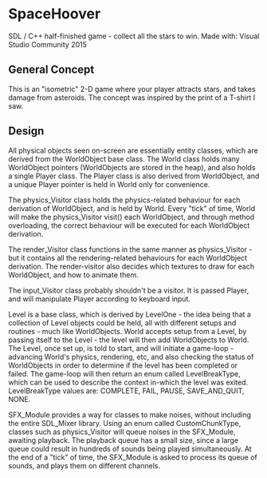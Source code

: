 # SpaceHoover
SDL / C++ half-finished game - collect all the stars to win.
Made with: Visual Studio Community 2015

## General Concept

This is an "isometric" 2-D game where your player attracts stars, and takes damage from asteroids.
The concept was inspired by the print of a T-shirt I saw.

## Design

All physical objects seen on-screen are essentially entity classes, which are derived from the WorldObject base class.
The World class holds many WorldObject pointers (WorldObjects are stored in the heap), and also holds a single Player class.
The Player class is also derived from WorldObject, and a unique Player pointer is held in World only for convenience.

The physics_Visitor class holds the physics-related behaviour for each derivation of WorldObject, and is held by World.
Every "tick" of time, World will make the physics_Visitor visit() each WorldObject, and through method overloading, the correct
behaviour will be executed for each WorldObject derivation.

The render_Visitor class functions in the same manner as physics_Visitor - but it contains all the rendering-related behaviours
for each WorldObject derivation. The render-visitor also decides which textures to draw for each WorldObject, and how to animate them.

The input_Visitor class probably shouldn't be a visitor. It is passed Player, and will manipulate Player according to keyboard input.

Level is a base class, which is derived by LevelOne - the idea being that a collection of Level objects could be held, all with different
setups and routines - much like WorldObjects.
World accepts setup from a Level, by passing itself to the Level - the level will then add WorldObjects to World.
The Level, once set up, is told to start, and will initiate a game-loop - advancing World's physics, rendering, etc, and also
checking the status of WorldObjects in order to determine if the level has been completed or failed. 
The game-loop will then return an enum called LevelBreakType, which can be used to describe
the context in-which the level was exited. LevelBreakType values are: COMPLETE, FAIL, PAUSE, SAVE_AND_QUIT, NONE.

SFX_Module provides a way for classes to make noises, without including the entire SDL_Mixer library.
Using an enum called CustomChunkType, classes such as physics_Visitor will queue noises in the SFX_Module, awaiting playback.
The playback queue has a small size, since a large queue could result in hundreds of sounds being played simultaneously.
At the end of a "tick" of time, the SFX_Module is asked to process its queue of sounds, and plays them on different channels.
